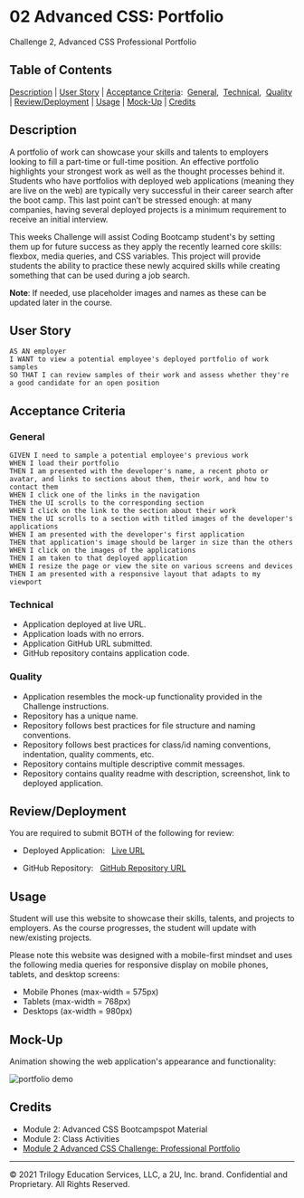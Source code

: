 # 02 Advanced CSS: Portfolio
Challenge 2, Advanced CSS Professional Portfolio

## Table of Contents
[Description](#description) | 
[User Story](#user-story) | 
[Acceptance Criteria](#acceptance-criteria): 
&nbsp;[General](#general), 
&nbsp;[Technical](#technical), 
&nbsp;[Quality](#quality) | 
[Review/Deployment](#reviewdeployment) | 
[Usage](#usage) | 
[Mock-Up](#mock-up) | 
[Credits](#credits) <br />

## Description

A portfolio of work can showcase your skills and talents to employers looking to fill a part-time or full-time position. An effective portfolio highlights your strongest work as well as the thought processes behind it. Students who have portfolios with deployed web applications (meaning they are live on the web) are typically very successful in their career search after the boot camp. This last point can’t be stressed enough: at many companies, having several deployed projects is a minimum requirement to receive an initial interview. 

This weeks Challenge will assist Coding Bootcamp student's by setting them up for future success as they apply the recently learned core skills: flexbox, media queries, and CSS variables. This project will provide students the ability to practice these newly acquired skills while creating something that can be used during a job search.

**Note**: If needed, use placeholder images and names as these can be updated later in the course.

## User Story

```
AS AN employer
I WANT to view a potential employee's deployed portfolio of work samples
SO THAT I can review samples of their work and assess whether they're a good candidate for an open position
```
## Acceptance Criteria
### General

```
GIVEN I need to sample a potential employee's previous work
WHEN I load their portfolio
THEN I am presented with the developer's name, a recent photo or avatar, and links to sections about them, their work, and how to contact them
WHEN I click one of the links in the navigation
THEN the UI scrolls to the corresponding section
WHEN I click on the link to the section about their work
THEN the UI scrolls to a section with titled images of the developer's applications
WHEN I am presented with the developer's first application
THEN that application's image should be larger in size than the others
WHEN I click on the images of the applications
THEN I am taken to that deployed application
WHEN I resize the page or view the site on various screens and devices
THEN I am presented with a responsive layout that adapts to my viewport
```

### Technical

* Application deployed at live URL.
* Application loads with no errors.
* Application GitHub URL submitted.
* GitHub repository contains application code.

### Quality

* Application resembles the mock-up functionality provided in the Challenge instructions.
* Repository has a unique name.
* Repository follows best practices for file structure and naming conventions.
* Repository follows best practices for class/id naming conventions, indentation, quality comments, etc.
* Repository contains multiple descriptive commit messages.
* Repository contains quality readme with description, screenshot, link to deployed application.

## Review/Deployment

You are required to submit BOTH of the following for review:

* Deployed Application: &nbsp; [Live URL](https://baxters4karma.github.io/portfolio/)

* GitHub Repository: &nbsp; [GitHub Repository URL](https://github.com/baxters4karma/portfolio)

## Usage
Student will use this website to showcase their skills, talents, and projects to employers. As the course progresses, the student will update with new/existing projects.

Please note this website was designed with a mobile-first mindset and uses the following media queries for responsive display on mobile phones, tablets, and desktop screens:
* Mobile Phones (max-width = 575px)
* Tablets (max-width = 768px)
* Desktops (ax-width = 980px)

## Mock-Up
Animation showing the web application's appearance and functionality:

![portfolio demo](./assets/images/02-advanced-css-homework-demo.gif)

## Credits

* Module 2: Advanced CSS Bootcampspot Material
* Module 2: Class Activities
* [Module 2 Advanced CSS Challenge: Professional Portfolio](https://courses.bootcampspot.com/courses/798/assignments/17671?module_item_id=306256)

- - -
© 2021 Trilogy Education Services, LLC, a 2U, Inc. brand. Confidential and Proprietary. All Rights Reserved.
